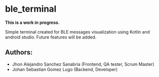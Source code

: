 # ble_terminal

**This is a work in progress.** 

Simple terminal created for BLE messages visualization using Kotlin and android studio. Future features will be added.
## Authors: 
* Jhon Alejandro Sanchez Sanabria (Frontend, QA tester, Scrum Master)
* Johan Sebastian Gomez Lugo (Backend, Developer)